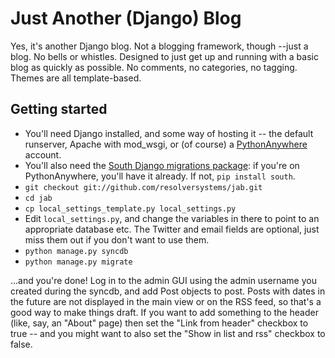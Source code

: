 Just Another (Django) Blog
==========================

Yes, it's another Django blog.  Not a blogging framework, though --just a blog.
No bells or whistles.  Designed to just get up and running with a basic blog as
quickly as possible.  No comments, no categories, no tagging.  Themes are all
template-based.

Getting started
---------------

* You'll need Django installed, and some way of hosting it -- the default
  runserver, Apache with mod_wsgi, or (of course) a
  [PythonAnywhere](http://www.pythonanywhere.com) account.
* You'll also need the
  [South Django migrations package](http://south.aeracode.org/): if you're on
  PythonAnywhere, you'll have it already. If not, `pip install south`.
* `git checkout git://github.com/resolversystems/jab.git`
* `cd jab`
* `cp local_settings_template.py local_settings.py`
* Edit `local_settings.py`, and change the variables in there to point to an
  appropriate database etc.  The Twitter and email fields are optional, just
  miss them out if you don't want to use them.
* `python manage.py syncdb`
* `python manage.py migrate`

...and you're done!  Log in to the admin GUI using the admin username you
created during the syncdb, and add Post objects to post.  Posts with dates in
the future are not displayed in the main view or on the RSS feed, so that's
a good way to make things draft.  If you want to add something to the header
(like, say, an "About" page) then set the "Link from header" checkbox to true --
and you might want to also set the "Show in list and rss" checkbox to false.